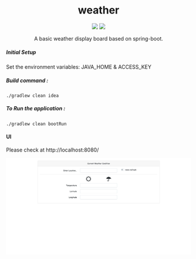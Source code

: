 <h1 align="center">
    weather
</h1>
<p align="center">
    <a href="https://github.com/surajcm/weather/commits/" title="Last Commit"><img src="https://img.shields.io/github/last-commit/surajcm/weather?style=flat"></a>
    <a href="https://github.com/surajcm/weather/blob/main/LICENSE" title="License"><img src="https://img.shields.io/badge/License-MIT-green.svg?style=flat"></a>
</p>
<p align="center">
A basic weather display board based on spring-boot.
</p>

##### Initial Setup
Set the environment variables: 
JAVA_HOME & ACCESS_KEY

##### Build command :
`./gradlew clean idea`

##### To Run the application :
`./gradlew clean bootRun`

#### UI
Please check at http://localhost:8080/

![screenshot](https://github.com/surajcm/weather/blob/main/dev/weather_screen.png?raw=true)
